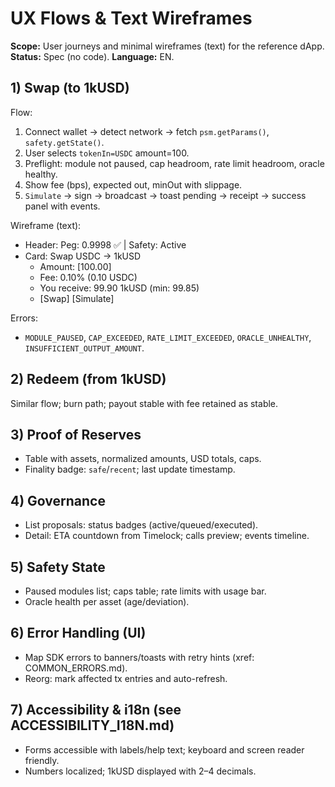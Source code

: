 # UX Flows & Text Wireframes

**Scope:** User journeys and minimal wireframes (text) for the reference dApp.  
**Status:** Spec (no code). **Language:** EN.

## 1) Swap (to 1kUSD)
Flow:
1. Connect wallet → detect network → fetch `psm.getParams()`, `safety.getState()`.
2. User selects `tokenIn=USDC` amount=100.
3. Preflight: module not paused, cap headroom, rate limit headroom, oracle healthy.
4. Show fee (bps), expected out, minOut with slippage.
5. `Simulate` → sign → broadcast → toast pending → receipt → success panel with events.

Wireframe (text):
- Header: Peg: 0.9998 ✅ | Safety: Active
- Card: Swap USDC → 1kUSD
  - Amount: [100.00]
  - Fee: 0.10% (0.10 USDC)
  - You receive: 99.90 1kUSD (min: 99.85)
  - [Swap] [Simulate]

Errors:
- `MODULE_PAUSED`, `CAP_EXCEEDED`, `RATE_LIMIT_EXCEEDED`, `ORACLE_UNHEALTHY`, `INSUFFICIENT_OUTPUT_AMOUNT`.

## 2) Redeem (from 1kUSD)
Similar flow; burn path; payout stable with fee retained as stable.

## 3) Proof of Reserves
- Table with assets, normalized amounts, USD totals, caps.
- Finality badge: `safe`/`recent`; last update timestamp.

## 4) Governance
- List proposals: status badges (active/queued/executed).
- Detail: ETA countdown from Timelock; calls preview; events timeline.

## 5) Safety State
- Paused modules list; caps table; rate limits with usage bar.
- Oracle health per asset (age/deviation).

## 6) Error Handling (UI)
- Map SDK errors to banners/toasts with retry hints (xref: COMMON_ERRORS.md).
- Reorg: mark affected tx entries and auto-refresh.

## 7) Accessibility & i18n (see ACCESSIBILITY_I18N.md)
- Forms accessible with labels/help text; keyboard and screen reader friendly.
- Numbers localized; 1kUSD displayed with 2–4 decimals.
